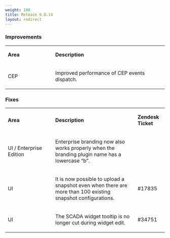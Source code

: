 ```yaml
---
weight: 100
title: Release 9.8.14
layout: redirect
---
```


### Improvements

<table class="c26">

<col width = 150>

<tbody>

<tr class="c5">

<td class="c10" colspan="1" rowspan="1">

<span class="c15"><strong>Area</strong></span>

</td>

<td class="c8" colspan="1" rowspan="1">

<span class="c15"><strong>Description</strong></span>

</td>

</tr>

<tr class="c5">

<td class="c10" colspan="1" rowspan="1">

<span class="c6">CEP</span>

</td>

<td class="c8" colspan="1" rowspan="1">

<span class="c6">Improved performance of CEP events dispatch.</span>

</td>

</tr>

</tbody>

</table>

### Fixes

<table class="c26">

<col width = 150>

<tbody>

<tr class="c5">

<td class="c9" colspan="1" rowspan="1">

<span class="c15"><strong>Area</strong></span>

</td>

<td class="c1" colspan="1" rowspan="1">

<span class="c15"><strong>Description</strong></span>

</td>

<td class="c7" colspan="1" rowspan="1">

<span class="c15"><strong>Zendesk Ticket</strong></span>

</td>

</tr>

<tr class="c5">

<td class="c9" colspan="1" rowspan="1">

<span class="c6">UI / Enterprise Edition</span>

</td>

<td class="c1" colspan="1" rowspan="1">

<span class="c6">Enterprise branding now also works properly when the branding plugin name has a lowercase “b”.</span>

</td>

<td class="c7" colspan="1" rowspan="1">

<span class="c6"></span>

</td>

</tr>

<tr class="c5">

<td class="c9" colspan="1" rowspan="1">

<span class="c6">UI</span>

</td>

<td class="c1" colspan="1" rowspan="1">

<span class="c6">It is now possible to upload a snapshot even when there are more than 100 existing snapshot configurations.</span>

</td>

<td class="c7" colspan="1" rowspan="1">

<span class="c6">#17835</span>

</td>

</tr>

<tr class="c5">

<td class="c9" colspan="1" rowspan="1">

<span class="c6">UI</span>

</td>

<td class="c1" colspan="1" rowspan="1">

<span class="c17">The SCADA widget tooltip is no longer cut d</span><span class="c17">uring widget edit.</span>

</td>

<td class="c7" colspan="1" rowspan="1">

<span class="c6">#34751</span>

</td>

</tr>

</tbody>

</table>